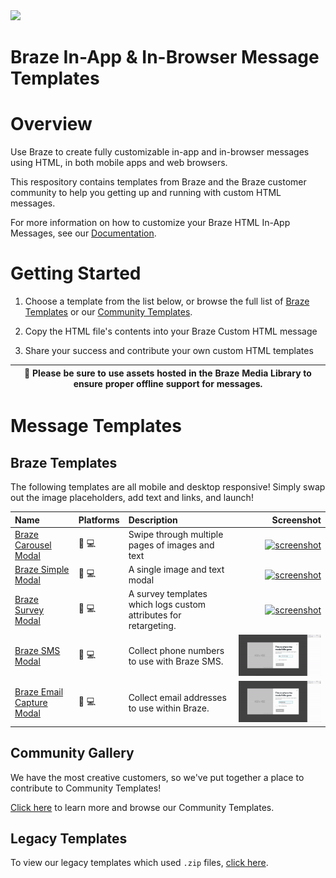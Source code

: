 <img src="https://info.braze.com/rs/367-GUY-242/images/Braze-Logotype_Black.png" width="200" style="margin: auto;">

Braze In-App & In-Browser Message Templates
==========

# Overview

Use Braze to create fully customizable in-app and in-browser messages using HTML, in both mobile apps and web browsers. 

This respository contains templates from Braze and the Braze customer community to help you getting up and running with custom HTML messages. 

For more information on how to customize your Braze HTML In-App Messages, see our [Documentation][6].

# Getting Started

1. Choose a template from the list below, or browse the full list of [Braze Templates][8] or our [Community Templates][7].

2. Copy the HTML file's contents into your Braze Custom HTML message

3. Share your success and contribute your own custom HTML templates

| :construction: Please be sure to use assets hosted in the Braze Media Library to ensure proper offline support for messages. |
| --- |

# Message Templates

## Braze Templates

The following templates are all mobile and desktop responsive! Simply swap out the image placeholders, add text and links, and launch!

| Name | Platforms | Description | Screenshot |
|:-----|:---------|:------------|-----:|
| [Braze Carousel Modal][101] | :iphone: :computer: | Swipe through multiple pages of images and text | [<img alt="screenshot" src="braze-templates/1-braze-dashboard-carousel-modal/screenshot.gif" width="200" />][101]|
| [Braze Simple Modal][102] | :iphone: :computer: | A single image and text modal | [<img alt="screenshot" src="braze-templates/2-braze-dashboard-simple-modal/screenshot.png" width="200" />][102] |
| [Braze Survey Modal][103] | :iphone: :computer: | A survey templates which logs custom attributes for retargeting. | [<img alt="screenshot" src="braze-templates/3-braze-dashboard-survey-modal/mobile.png" height="300"/>][103] |
| [Braze SMS Modal][104] | :iphone: :computer: | Collect phone numbers to use with Braze SMS. | [<img alt="screenshot" src="braze-templates/4-sms-capture-modal/screenshot.gif" width="300"/>][103] |
| [Braze Email Capture Modal][105] | :iphone: :computer: | Collect email addresses to use within Braze. | [<img alt="screenshot" src="braze-templates/5-email-capture-modal/screenshot.gif" width="300"/>][103] |

## Community Gallery

We have the most creative customers, so we've put together a place to contribute to Community Templates!

[Click here][7] to learn more and browse our Community Templates.

## Legacy Templates

To view our legacy templates which used `.zip` files, [click here][5].


[1]: https://github.com/Appboy/Custom-HTML5-In-App-Message-Templates/tree/master/DeprecatedTemplates
[2]: https://www.braze.com/docs/user_guide/message_building_by_channel/in-app_messages/customize/#javascript-bridge
[3]: https://www.braze.com/docs/user_guide/message_building_by_channel/in-app_messages/beta-preview/
[4]: https://www.braze.com/docs/user_guide/message_building_by_channel/in-app_messages/testing/
[5]: https://github.com/Appboy/Custom-HTML5-In-App-Message-Templates
[6]: https://www.braze.com/docs/user_guide/message_building_by_channel/in-app_messages/customize
[7]: community-templates
[8]: braze-templates
<!-- template folders -->
[101]: braze-templates/1-braze-dashboard-carousel-modal
[102]: braze-templates/2-braze-dashboard-simple-modal
[103]: braze-templates/3-braze-dashboard-survey-modal
[104]: braze-templates/4-sms-capture
[105]: braze-templates/5-email-capture
